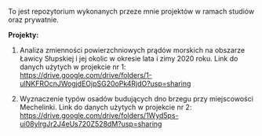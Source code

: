 To jest repozytorium wykonanych przeze mnie projektów w ramach studiów oraz prywatnie.

**Projekty:**
1. Analiza zmienności powierzchniowych prądów morskich na obszarze Ławicy Słupskiej i jej okolic w okresie lata i zimy 2020 roku.
   Link do danych użytych w projekcie nr 1: https://drive.google.com/drive/folders/1-ulNKFROcnJWogjdEOjpSG20oPk4RjdO?usp=sharing

2. Wyznaczenie typów osadów budujących dno brzegu przy miejscowości Mechelinki.
   Link do danych użytych w projekcie nr 2: https://drive.google.com/drive/folders/1Wyd5ps-ui08ylrgJr2J4eUs720Z528dM?usp=sharing 
